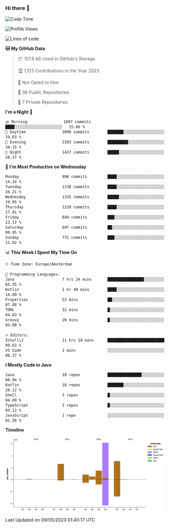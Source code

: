### Hi there 👋


<!--START_SECTION:waka-->
![Code Time](http://img.shields.io/badge/Code%20Time-3%2C185%20hrs-blue)

![Profile Views](http://img.shields.io/badge/Profile%20Views-4-blue)

![Lines of code](https://img.shields.io/badge/From%20Hello%20World%20I%27ve%20Written-7.4%20million%20lines%20of%20code-blue)

**🐱 My GitHub Data** 

> 📦 157.6 kB Used in GitHub's Storage 
 > 
> 🏆 1,123 Contributions in the Year 2023
 > 
> 🚫 Not Opted to Hire
 > 
> 📜 38 Public Repositories 
 > 
> 🔑 7 Private Repositories 
 > 
**I'm a Night 🦉** 

```text
🌞 Morning                1097 commits        ████░░░░░░░░░░░░░░░░░░░░░   15.66 % 
🌆 Daytime                2090 commits        ███████░░░░░░░░░░░░░░░░░░   29.83 % 
🌃 Evening                2393 commits        █████████░░░░░░░░░░░░░░░░   34.15 % 
🌙 Night                  1427 commits        █████░░░░░░░░░░░░░░░░░░░░   20.37 % 
```
📅 **I'm Most Productive on Wednesday** 

```text
Monday                   998 commits         ████░░░░░░░░░░░░░░░░░░░░░   14.24 % 
Tuesday                  1136 commits        ████░░░░░░░░░░░░░░░░░░░░░   16.21 % 
Wednesday                1335 commits        █████░░░░░░░░░░░░░░░░░░░░   19.05 % 
Thursday                 1220 commits        ████░░░░░░░░░░░░░░░░░░░░░   17.41 % 
Friday                   849 commits         ███░░░░░░░░░░░░░░░░░░░░░░   12.12 % 
Saturday                 697 commits         ██░░░░░░░░░░░░░░░░░░░░░░░   09.95 % 
Sunday                   772 commits         ███░░░░░░░░░░░░░░░░░░░░░░   11.02 % 
```


📊 **This Week I Spent My Time On** 

```text
🕑︎ Time Zone: Europe/Amsterdam

💬 Programming Languages: 
Java                     7 hrs 24 mins       ████████████████░░░░░░░░░   65.35 % 
Kotlin                   1 hr 40 mins        ████░░░░░░░░░░░░░░░░░░░░░   14.80 % 
Properties               53 mins             ██░░░░░░░░░░░░░░░░░░░░░░░   07.88 % 
TOML                     32 mins             █░░░░░░░░░░░░░░░░░░░░░░░░   04.83 % 
Groovy                   20 mins             █░░░░░░░░░░░░░░░░░░░░░░░░   03.08 % 

🔥 Editors: 
IntelliJ                 11 hrs 18 mins      █████████████████████████   99.63 % 
VS Code                  2 mins              ░░░░░░░░░░░░░░░░░░░░░░░░░   00.37 % 
```

**I Mostly Code in Java** 

```text
Java                     39 repos            ███████████████░░░░░░░░░░   60.94 % 
Kotlin                   18 repos            ███████░░░░░░░░░░░░░░░░░░   28.12 % 
Shell                    3 repos             █░░░░░░░░░░░░░░░░░░░░░░░░   04.69 % 
TypeScript               2 repos             █░░░░░░░░░░░░░░░░░░░░░░░░   03.12 % 
JavaScript               1 repo              ░░░░░░░░░░░░░░░░░░░░░░░░░   01.56 % 
```



**Timeline**

![Lines of Code chart](https://raw.githubusercontent.com/powercasgamer/powercasgamer/master/assets/bar_graph.png)


 Last Updated on 09/05/2023 01:40:17 UTC
<!--END_SECTION:waka-->
